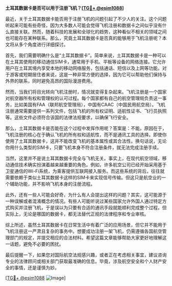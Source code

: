 **土耳其数据卡是否可以用于注册飞机？[[TG💪+ @esim1088](https://t.me/s/esim1088)]**

最近，关于土耳其数据卡能否用于注册飞机的问题引起了不少人的关注。这个问题听起来可能有些奇怪，因为大多数人可能会觉得飞机注册和数据卡之间似乎没有什么直接关联。然而，随着科技的发展和全球化的趋势，这种看似不相关的领域之间也可能存在某种联系。那么，究竟土耳其数据卡是否真的能够用于飞机注册呢？本文将从多个角度进行详细探讨。

首先，我们需要明确什么是“土耳其数据卡”。简单来说，土耳其数据卡是一种可以在土耳其使用的移动通信SIM卡，通常用于手机、平板等设备的网络连接。它允许用户在土耳其境内享受本地的移动网络服务，包括通话、短信以及上网等功能。对于游客或短期居住者来说，这是一种非常方便的选择，因为它可以帮助他们保持与外界的联系，同时避免高昂的国际漫游费用。

然而，当我们将目光转向飞机注册时，情况就变得复杂起来。飞机注册是一个国家对航空器所有权和管理权的认可过程。每个国家都有自己的航空管理局负责这一事务，比如美国有FAA（联邦航空管理局），中国有CAAC（中国民用航空局）。飞机注册通常需要提供一系列文件，包括飞机的所有权证明、适航性证书、飞行员执照等。这些文件必须符合该国的法律法规要求，以确保飞行安全。

那么，土耳其数据卡是否能在这个过程中发挥作用呢？答案是：不能。原因在于，飞机注册的核心在于确认飞机的所有权和适航性，而不是通讯工具的选择。即使你使用了土耳其数据卡，这并不能改变飞机的基本属性或其合法性。换句话说，无论你用什么类型的SIM卡，只要飞机本身不符合注册条件，就无法完成注册手续。

当然，这里并不是说土耳其数据卡完全与飞机无关。事实上，在现代航空领域，移动通信技术确实扮演着越来越重要的角色。例如，许多航空公司已经开始采用基于卫星通信的Wi-Fi系统，为乘客提供互联网接入服务。而这些系统的背后，往往就需要依赖于类似土耳其数据卡这样的SIM卡来实现信号传输。但这只是航空业的一个辅助功能，并不影响飞机本身的注册流程。

此外，还有一些人可能会好奇，为什么有人会提出这样的问题？其实，这可能源于一种误解或者混淆概念的情况。有些人可能听说过某些国家允许外国人通过特定方式购买并注册飞机，于是误以为只要有合适的通讯手段就能顺利完成整个过程。但实际上，无论是哪国的数据卡，都无法替代正规的法律程序和专业审核。

综上所述，虽然土耳其数据卡在日常生活中有着广泛的应用场景，但它并不能用于飞机注册这一严肃且复杂的事务中。想要成功注册一架飞机，仍需遵循各国航空管理部门的规定，并提交相应的合法材料。希望这篇文章能够帮助大家更好地理解这一话题，避免不必要的困扰。

最后提醒一下，如果您对国际航空法规感兴趣，或者正在考虑相关事宜，建议咨询专业的法律顾问或相关部门获取最准确的信息。毕竟，涉及航空安全和个人财产安全的事情，还是谨慎为妙。

[[TG💪+ @esim1088](https://t.me/s/esim1088) ![Image](https://i.postimg.cc/4NQfJmqS/Snipaste-2025-05-13-00-14-12.png)]